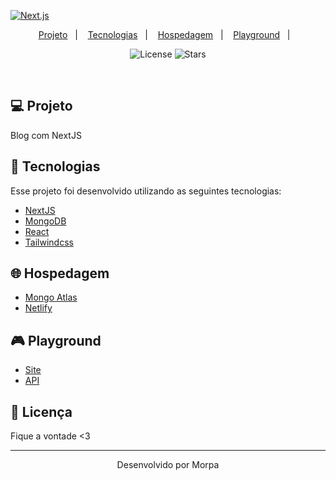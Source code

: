 [![Next.js](https://assets.vercel.com/image/upload/v1538361091/repositories/next-js/next-js.png)](https://nextjs.org)

<p align="center">
  <a href="#-projeto">Projeto</a>&nbsp;&nbsp;&nbsp;|&nbsp;&nbsp;&nbsp;
  <a href="#rocket-tecnologias">Tecnologias</a>&nbsp;&nbsp;&nbsp;|&nbsp;&nbsp;&nbsp;
  <a href="#-hosting">Hospedagem</a>&nbsp;&nbsp;&nbsp;|&nbsp;&nbsp;&nbsp;
  <a href="#-playground">Playground</a>&nbsp;&nbsp;&nbsp;|&nbsp;&nbsp;&nbsp;
</p>

<p align="center">
  <img  src="https://img.shields.io/static/v1?label=license&message=MIT&color=8257E6&labelColor=121214" alt="License">

  <img src="https://img.shields.io/github/stars/rocketseat-content/blog-nextjs-mongodb-vercel?label=stars&message=MIT&color=8257E6&labelColor=121214" alt="Stars">
</p>

<br>

## 💻 Projeto

Blog com NextJS

## 🚀 Tecnologias

Esse projeto foi desenvolvido utilizando as seguintes tecnologias:

- [NextJS](https://nextjs.org/)
- [MongoDB](https://expressjs.com/pt-br/)
- [React](https://reactjs.org/)
- [Tailwindcss](https://tailwindcss.com/)

## 🌐 Hospedagem

- [Mongo Atlas](https://cloud.mongodb.com/)
- [Netlify](https://www.netlify.com/)

## 🎮 Playground

- [Site](https://morpablog.vercel.app/)
- [API](https://morpablog.vercel.app/api/page-views-preview?id=1)

## 📝 Licença

Fique a vontade <3

---

<p align="center">Desenvolvido por Morpa </p>
